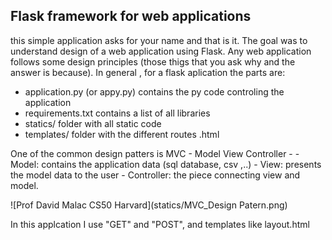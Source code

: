 ## Flask framework for web applications

this simple application asks for your name and that is it. The goal was to understand design of a web application using Flask. 
Any web application follows some design principles (those thigs that you ask why and the answer is because). In general , for a flask aplication the parts are: 
  - application.py (or appy.py) contains the py code controling the application
  - requirements.txt contains a list of all libraries
  - statics/ folder with all static code 
  - templates/ folder with the different routes .html
  
  One of the common design patters is MVC - Model View Controller - 
    - Model: contains the application data (sql database, csv ,..) 
    - View: presents the model data to the user 
    - Controller: the piece connecting view and model. 
    
   
  ![Prof David Malac CS50 Harvard](statics/MVC_Design Patern.png)
  
  In this applcation I use "GET" and "POST", and templates like layout.html 
